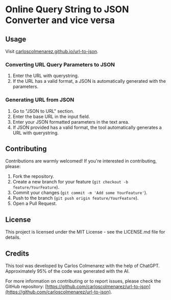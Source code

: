 # Online Query String to JSON Converter and vice versa

## Usage
Visit [carloscolmenarez.github.io/url-to-json](https://carloscolmenarez.github.io/url-to-json/).

### Converting URL Query Parameters to JSON
1. Enter the URL with querystring.
2. If the URL has a valid format, a JSON is automatically generated with the parameters.

### Generating URL from JSON
1. Go to "JSON to URL" section.
2. Enter the base URL in the input field.
3. Enter your JSON formatted parameters in the text area.
4. If JSON provided has a valid format, the tool automatically generates a URL with querystring.

## Contributing
Contributions are warmly welcomed! If you're interested in contributing, please:

1. Fork the repository.
2. Create a new branch for your feature (`git checkout -b feature/YourFeature`).
3. Commit your changes (`git commit -m 'Add some YourFeature'`).
4. Push to the branch (`git push origin feature/YourFeature`).
5. Open a Pull Request.

## License
This project is licensed under the MIT License - see the LICENSE.md file for details.

## Credits
This tool was developed by Carlos Colmenarez with the help of ChatGPT. Approximately 95% of the code was generated with the AI.

For more information on contributing or to report issues, please check the GitHub repository: [https://github.com/carloscolmenarez/url-to-json](https://github.com/carloscolmenarez/url-to-json).
